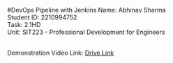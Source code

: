 #DevOps Pipeline with Jenkins
Name: Abhinav Sharma <br>
Student ID: 2210994752 <br>
Task: 2.1HD <br>
Unit: SIT223 - Professional Development for Engineers <br> <br>

Demonstration Video Link: <a href='https://drive.google.com/drive/folders/1RxrBeqkPcaIzyk-rLmbF26eYv3znbVux?usp=drive_link'>Drive Link</a>
